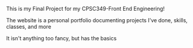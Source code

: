 This is my Final Project for my CPSC349-Front End Engineering!

The website is a personal portfolio documenting projects I've done, skills, classes, and more

It isn't anything too fancy, but has the basics
